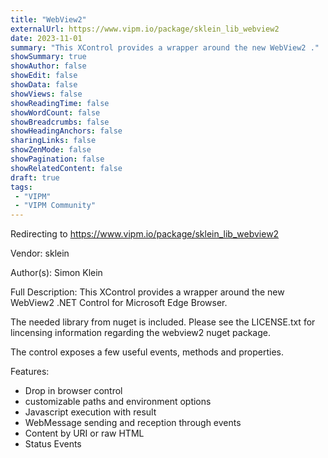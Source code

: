 ```yaml
---
title: "WebView2"
externalUrl: https://www.vipm.io/package/sklein_lib_webview2
date: 2023-11-01
summary: "This XControl provides a wrapper around the new WebView2 ."
showSummary: true
showAuthor: false
showEdit: false
showData: false
showViews: false
showReadingTime: false
showWordCount: false
showBreadcrumbs: false
showHeadingAnchors: false
sharingLinks: false
showZenMode: false
showPagination: false
showRelatedContent: false
draft: true
tags:
 - "VIPM"
 - "VIPM Community"
---
```


Redirecting to https://www.vipm.io/package/sklein_lib_webview2

Vendor: sklein

Author(s): Simon Klein
 
Full Description:
This XControl provides a wrapper around the new WebView2 .NET Control for Microsoft Edge Browser.

The needed library from nuget is included. Please see the LICENSE.txt for lincensing information regarding the webview2 nuget package.

The control exposes a few useful events, methods and properties. 

Features:
- Drop in browser control
- customizable paths and environment options
- Javascript execution with result
- WebMessage sending and reception through events
- Content by URI or raw HTML
- Status Events